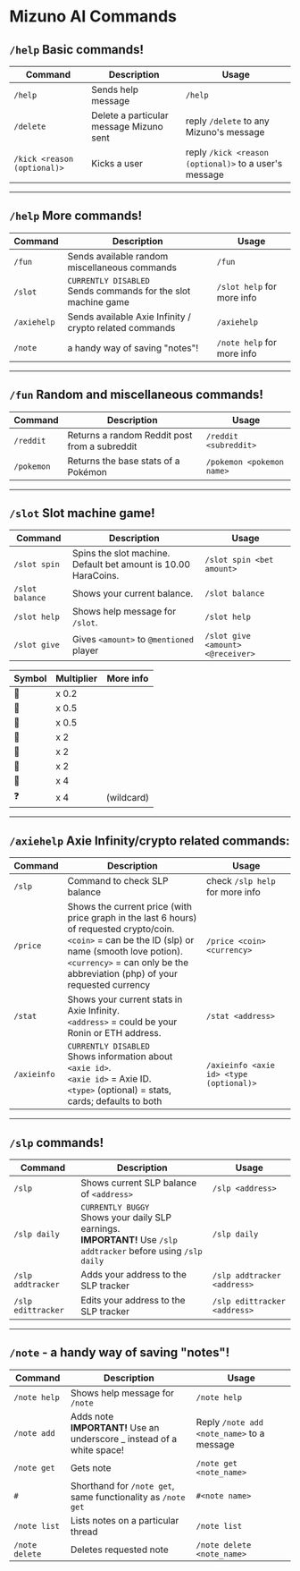 Mizuno AI Commands
===============

`/help` Basic commands!
----------

| Command | Description | Usage |
| ------ | ----------- | -----------|
| `/help`  | Sends help message | `/help` |
| `/delete` | Delete a particular message Mizuno sent | reply `/delete` to any Mizuno's message | 
| `/kick <reason (optional)>` | Kicks a user | reply `/kick <reason (optional)>` to a user's message |

---

`/help` More commands!
----------

| Command  | Description | Usage      |
| ------   | ----------- | -----------|
| `/fun`     | Sends available random miscellaneous commands | `/fun` |  
| `/slot`     | `CURRENTLY DISABLED`<br>Sends commands for the slot machine game | `/slot help` for more info |  
| `/axiehelp`     | Sends available Axie Infinity / crypto related commands | `/axiehelp` |  
| `/note`     | a handy way of saving "notes"! | `/note help` for more info |  


---


`/fun` Random and miscellaneous commands!
----------

| Command  | Description | Usage      |
| ------   | ----------- | -----------|
| `/reddit` |  Returns a random Reddit post from a subreddit | `/reddit <subreddit>` |
| `/pokemon` | Returns the base stats of a Pokémon | `/pokemon <pokemon name>`|


--- 


`/slot` Slot machine game!
----------

| Command | Description | Usage |
| ------   | ----------- | -----------|
| `/slot spin` | Spins the slot machine. Default bet amount is 10.00 HaraCoins. | `/slot spin <bet amount>` |
| `/slot balance` | Shows your current balance. | `/slot balance` |
| `/slot help` | Shows help message for `/slot`. | `/slot help` |
| `/slot give` | Gives `<amount>` to `@mentioned` player | `/slot give <amount> <@receiver>`| 

| Symbol | Multiplier | More info |
|--------|------------|-----------|
🍄 | x 0.2
🍒 | x 0.5 
🍌 | x 0.5 
🍎 | x 2 
🍊 | x 2 
🍇 | x 2 
🌟 | x 4 
❓ | x 4  |(wildcard)


---


`/axiehelp` Axie Infinity/crypto related commands:
----------

| Command | Description | Usage |
| ------   | ----------- | -----------|
| `/slp` | Command to check SLP balance | check `/slp help` for more info |
| `/price` | Shows the current price (with price graph in the last 6 hours) of requested crypto/coin.<br>`<coin>` = can be the ID (slp) or name (smooth love potion). <br>`<currency>` = can only be the abbreviation (php) of your requested currency| `/price <coin> <currency>` |
| `/stat` | Shows your current stats in Axie Infinity. <br> `<address>` = could be your Ronin or ETH address. | `/stat <address>` | 
| `/axieinfo` | `CURRENTLY DISABLED`<br>Shows information about `<axie id>`. <br> `<axie id>` = Axie ID. <br> `<type>` (optional) = stats, cards; defaults to both | `/axieinfo <axie id> <type (optional)>`|


---


`/slp` commands!
----------

| Command | Description | Usage |
| ------   | ----------- | -----------|
| `/slp` | Shows current SLP balance of `<address>` | `/slp <address>`|
| `/slp daily` | `CURRENTLY BUGGY`<br>Shows your daily SLP earnings.<br>**IMPORTANT!** Use `/slp addtracker` before using `/slp daily` | `/slp daily`|
| `/slp addtracker` | Adds your address to the SLP tracker | `/slp addtracker <address>` |
| `/slp edittracker` | Edits your address to the SLP tracker | `/slp edittracker <address>` |


---


`/note` - a handy way of saving "notes"!
----------

| Command        | Description | Usage |
| ---------------| ----------- | -----------|
| `/note help`   | Shows help message for `/note` | `/note help` |
| `/note add`    | Adds note<br>**IMPORTANT!** Use an underscore _ instead of a white space!| Reply `/note add <note_name>` to a message|
| `/note get`    | Gets note | `/note get <note_name>` |
| `#`            | Shorthand for `/note get`, same functionality as `/note get` | `#<note name>`|
| `/note list`   | Lists notes on a particular thread | `/note list` |
| `/note delete` | Deletes requested note | `/note delete <note_name>` |
